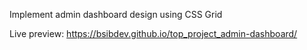 Implement admin dashboard design using CSS Grid 

Live preview: https://bsibdev.github.io/top_project_admin-dashboard/
